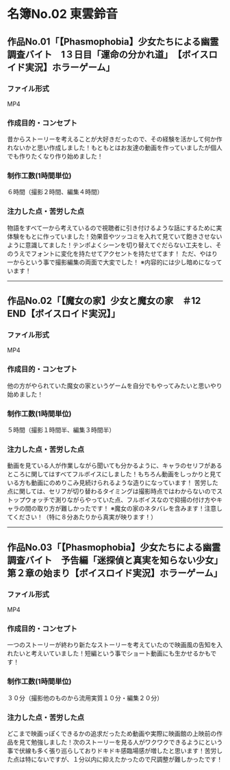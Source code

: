 # 名簿No.02 東雲鈴音
## 作品No.01「【Phasmophobia】少女たちによる幽霊調査バイト　1３日目「運命の分かれ道」　【ボイスロイド実況】ホラーゲーム」

### ファイル形式
MP4

### 作成目的・コンセプト
昔からストーリーを考えることが大好きだったので、その経験を活かして何か作れないかと思い作成しました！もともとはお友達の動画を作っていましたが個人でも作りたくなり作り始めました！

### 制作工数(1時間単位)
６時間（撮影２時間、編集４時間）

### 注力した点・苦労した点
物語をすべて一から考えているので視聴者に引き付けるような話にするために実体験をもとに作っていました！効果音やツッコミを入れて見ていて飽きさせないように意識してました！テンポよくシーンを切り替えてぐだらない工夫をし、そのうえでフォントに変化を持たせてアクセントを持たせてます！
ただ、やはり一からという事で撮影編集の両面で大変でした！
※内容的には少し暗めになっています！

---

## 作品No.02「【魔女の家】少女と魔女の家　＃12　END【ボイスロイド実況】」

### ファイル形式
MP4

### 作成目的・コンセプト
他の方がやられていた魔女の家というゲームを自分でもやってみたいと思いやり始めました！

### 制作工数(1時間単位)
５時間（撮影１時間半、編集３時間半）

### 注力した点・苦労した点
動画を見ている人が作業しながら聞いても分かるように、キャラのセリフがあるところに関してはすべてフルボイスにしました！もちろん動画をしっかりと見ている方も動画にのめりこみ見続けられるような造りになっています！
苦労した点に関しては、セリフが切り替わるタイミングは撮影時点ではわからないのでストップウォッチで測りながらやっていた点、フルボイスなので抑揚の付け方やキャラの間の取り方が難しかったです！
※魔女の家のネタバレを含みます！注意してください！（特に８分あたりから真実が映ります！）

---

## 作品No.03「【Phasmophobia】少女たちによる幽霊調査バイト　予告編「迷探偵と真実を知らない少女」　第２章の始まり【ボイスロイド実況】ホラーゲーム」

### ファイル形式
MP4

### 作成目的・コンセプト
一つのストーリーが終わり新たなストーリーを考えていたので映画風の告知を入れたいと考えいていました！短編という事でショート動画にも生かせるかもです！

### 制作工数(1時間単位)
３０分（撮影他のものから流用実質１０分・編集２０分）

### 注力した点・苦労した点
どこまで映画っぽくできるかの追求だったため動画や実際に映画館の上映前の作品を見て勉強しました！次のストーリーを見る人がワクワクできるようにという事で伏線も多く張り巡らしておりドキドキ感臨場感が増したと思います！苦労した点は特にないですが、１分以内に抑えたかったので尺調整が難しかったです！